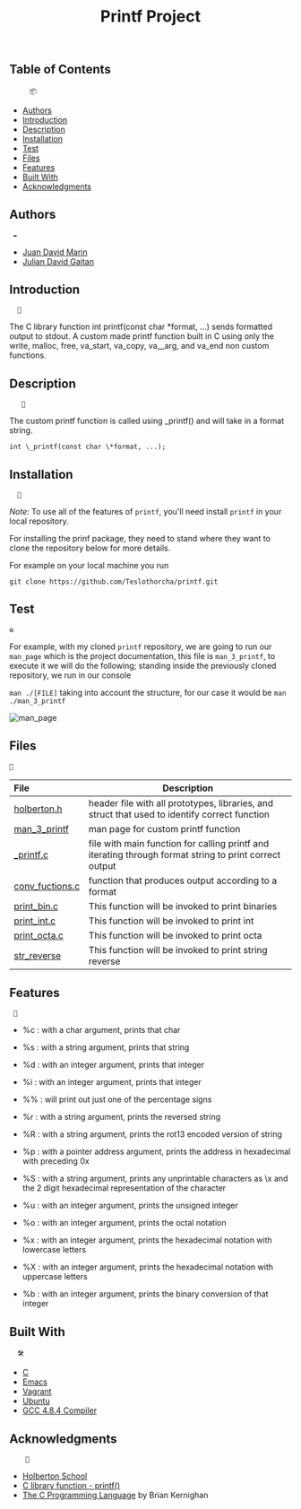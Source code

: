 <h1 align ="center"> Printf Project </h1><br>

## Table of Contents 
         📦
         
- [Authors](#authors)
- [Introduction](#introduction)
- [Description](#description)
- [Installation](#installation)
- [Test](#Test)
- [Files](#files)
- [Features](#features)
- [Built With](#built-with)
- [Acknowledgments](#acknowledgments)


## Authors 
     ✒️
* [Juan David Marin](https://twitter.com/Teslothorcha)
* [Julian David Gaitan](https://twitter.com/JulianDavidG07)


## Introduction 
      📌
      
The C library function int printf(const char *format, ...) sends formatted output to stdout.
A custom made printf function built in C using only the write, malloc, free, va_start, va_copy, va__arg, and va_end non custom functions.


## Description 
       📖
      
The custom printf function is called using \_printf() and will take in a format string.

```
int \_printf(const char \*format, ...);
```

## Installation 
      🚀
      
_Note:_ To use all of the features of `printf`, you'll need
install `printf` in your local repository.

For installing
the prinf package, they need to stand where they want to clone the repository below for more details.

For example on your local machine you run 
```
git clone https://github.com/Teslothorcha/printf.git
```

## Test 
    ⚙️
    
For example, with my cloned ```printf``` repository, we are going to run our ```man_page``` which is the project documentation, this file is ```man_3_printf```, to execute it we will do the following; standing inside the previously cloned repository, we run in our console

```man ./[FILE]``` taking into account the structure, for our case it would be ```man ./man_3_printf```

![man_page](https://media.geeksforgeeks.org/wp-content/uploads/7-55.png)


## Files 
    📄
  
  
| File                               | Description                                                                                            |
| :---------------------------------  |------------------------------------------------------------------------------------------------------- |
|[holberton.h](./holberton.h)         | header file with all prototypes, libraries, and struct that used to identify correct function          |
|[man_3_printf](./man_3_printf)       | man page for custom printf function                                                                    |
|[_printf.c](./_printf.c)             | file with main function for calling printf and iterating through format string to print correct output |
|[conv_fuctions.c](./conv_funtions.c) | function that produces output according to a format
|[print_bin.c](./print_bin.c)         | This function will be invoked to print binaries
|[print_int.c](./print_int.c)         | This function will be invoked to print int
|[print_octa.c](./print_octa.c)       | This function will be invoked to print octa
|[str_reverse](./str_reverse)         | This function will be invoked to print string reverse


## Features    
     🔧
      
* %c : with a char argument, prints that char

* %s : with a string argument, prints that string

* %d : with an integer argument, prints that integer

* %i : with an integer argument, prints that integer

* %% : will print out just one of the percentage signs

* %r : with a string argument, prints the reversed string

* %R : with a string argument, prints the rot13 encoded version of string

* %p : with a pointer address argument, prints the address in hexadecimal with preceding 0x

* %S : with a string argument, prints any unprintable characters as \x and the 2 digit hexadecimal representation of the character

* %u : with an integer argument, prints the unsigned integer

* %o : with an integer argument, prints the octal notation

* %x : with an integer argument, prints the hexadecimal notation with lowercase letters

* %X : with an integer argument, prints the hexadecimal notation with uppercase letters

* %b : with an integer argument, prints the binary conversion of that integer


## Built With
      🛠️
      
* [C](https://en.wikipedia.org/wiki/C_(programming_language))
* [Emacs](https://www.gnu.org/software/emacs/)
* [Vagrant](https://www.vagrantup.com/)
* [Ubuntu](https://www.ubuntu.com/)
* [GCC 4.8.4 Compiler](https://gcc.gnu.org/)


## Acknowledgments   
        🎁
        
* [Holberton School](https://www.holbertonschool.com/)
* [C library function - printf()](https://www.tutorialspoint.com/c_standard_library/c_function_printf.htm)
* [The C Programming Language](https://www.dipmat.univpm.it/~demeio/public/the_c_programming_language_2.pdf) by Brian Kernighan
